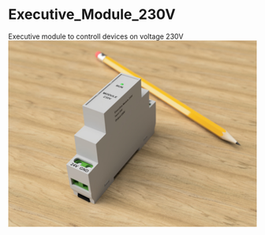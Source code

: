 # Executive_Module_230V
Executive module to controll devices on voltage 230V
![](https://github.com/Kamilkim/Executive_Module_230V/blob/master/Executive_Module_230V.jpg)
